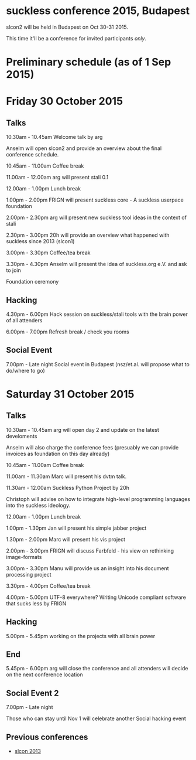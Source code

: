 suckless conference 2015, Budapest
==================================

slcon2 will be held in Budapest on Oct 30-31 2015.

This time it'll be a conference for invited participants *only*.

Preliminary schedule (as of 1 Sep 2015)
=======================================

Friday 30 October 2015
======================

Talks
-----

10.30am - 10.45am Welcome talk by arg

Anselm will open slcon2 and provide an overview about the final
conference schedule.

10.45am - 11.00am Coffee break

11.00am - 12.00am arg will present stali 0.1

12.00am - 1.00pm Lunch break

1.00pm - 2.00pm FRIGN will present suckless core - A suckless userpace foundation

2.00pm - 2.30pm arg will present new suckless tool ideas in the context of stali

2.30pm - 3.00pm 20h will provide an overview what happened with suckless since 2013 (slcon1)

3.00pm - 3.30pm Coffee/tea break

3.30pm - 4.30pm Anselm will present the idea of suckless.org e.V. and ask to join

Foundation ceremony

Hacking
-------

4.30pm - 6.00pm Hack session on suckless/stali tools with the brain power of all attenders

6.00pm - 7.00pm Refresh break / check you rooms

Social Event
------------

7.00pm - Late night Social event in Budapest (nsz/et.al. will propose what to do/where to go)


Saturday 31 October 2015
=========================

Talks
-----

10.30am - 10.45am arg will open day 2 and update on the latest develoments

Anselm will also charge the conference fees (presuably we can provide invoices as foundation on this day already)

10.45am - 11.00am Coffee break

11.00am - 11.30am Marc will present his dvtm talk.

11.30am - 12.00am Suckless Python Project by 20h

Christoph will advise on how to integrate high-level programming languages into
the suckless ideology.

12.00am - 1.00pm Lunch break

1.00pm - 1.30pm Jan will present his simple jabber project

1.30pm - 2.00pm Marc will present his vis project

2.00pm - 3.00pm FRIGN will discuss Farbfeld - his view on rethinking image-formats

3.00pm - 3.30pm Manu will provide us an insight into his document processing project

3.30pm - 4.00pm Coffee/tea break

4.00pm - 5.00pm UTF-8 everywhere? Writing Unicode compliant software that sucks less by FRIGN

Hacking
-------

5.00pm - 5.45pm working on the projects with all brain power

End
---
5.45pm - 6.00pm arg will close the conference and all attenders will decide on the next conference location


Social Event 2
--------------
7.00pm - Late night

Those who can stay until Nov 1 will celebrate another Social hacking event


Previous conferences
--------------------
* [slcon 2013](http://suckless.org/conference/2013)
